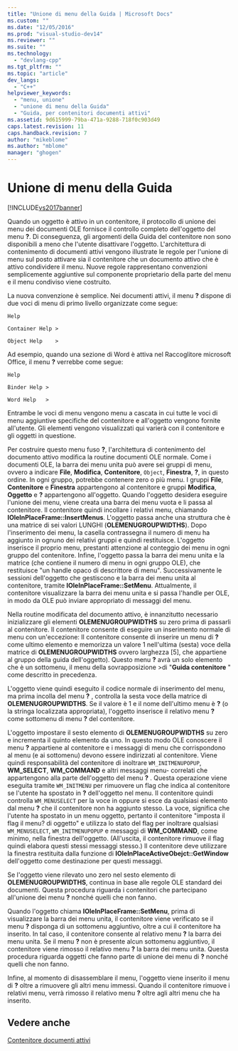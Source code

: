 ```yaml
---
title: "Unione di menu della Guida | Microsoft Docs"
ms.custom: ""
ms.date: "12/05/2016"
ms.prod: "visual-studio-dev14"
ms.reviewer: ""
ms.suite: ""
ms.technology: 
  - "devlang-cpp"
ms.tgt_pltfrm: ""
ms.topic: "article"
dev_langs: 
  - "C++"
helpviewer_keywords: 
  - "menu, unione"
  - "unione di menu della Guida"
  - "Guida, per contenitori documenti attivi"
ms.assetid: 9d615999-79ba-471a-9288-718f0c903d49
caps.latest.revision: 11
caps.handback.revision: 7
author: "mikeblome"
ms.author: "mblome"
manager: "ghogen"
---
```

# Unione di menu della Guida
[!INCLUDE[vs2017banner](../assembler/inline/includes/vs2017banner.md)]

Quando un oggetto è attivo in un contenitore, il protocollo di unione dei menu dei documenti OLE fornisce il controllo completo dell'oggetto del menu **?**.  Di conseguenza, gli argomenti della Guida del contenitore non sono disponibili a meno che l'utente disattivare l'oggetto.  L'architettura di contenimento di documenti attivi vengono illustrate le regole per l'unione di menu sul posto attivare sia il contenitore che un documento attivo che è attivo condividere il menu.  Nuove regole rappresentano convenzioni semplicemente aggiuntive sul componente proprietario della parte del menu e il menu condiviso viene costruito.  
  
 La nuova convenzione è semplice.  Nei documenti attivi, il menu **?** dispone di due voci di menu di primo livello organizzate come segue:  
  
 `Help`  
  
 `Container Help >`  
  
 `Object Help    >`  
  
 Ad esempio, quando una sezione di Word è attiva nel Raccoglitore microsoft Office, il menu **?** verrebbe come segue:  
  
 `Help`  
  
 `Binder Help >`  
  
 `Word Help   >`  
  
 Entrambe le voci di menu vengono menu a cascata in cui tutte le voci di menu aggiuntive specifiche del contenitore e all'oggetto vengono fornite all'utente.  Gli elementi vengono visualizzati qui varierà con il contenitore e gli oggetti in questione.  
  
 Per costruire questo menu fuso **?**, l'architettura di contenimento del documento attivo modifica la routine documenti OLE normale.  Come i documenti OLE, la barra dei menu unita può avere sei gruppi di menu, ovvero a indicare **File**, **Modifica**, **Contenitore**, `Object`, **Finestra**, **?**, in questo ordine.  In ogni gruppo, potrebbe contenere zero o più menu.  I gruppi **File**, **Contenitore** e **Finestra** appartengono al contenitore e gruppi **Modifica**, **Oggetto** e **?** appartengono all'oggetto.  Quando l'oggetto desidera eseguire l'unione dei menu, viene creata una barra dei menu vuota e li passa al contenitore.  Il contenitore quindi incollare i relativi menu, chiamando **IOleInPlaceFrame::InsertMenus**.  L'oggetto passa anche una struttura che è una matrice di sei valori LUNGHI \(**OLEMENUGROUPWIDTHS**\).  Dopo l'inserimento dei menu, la casella contrassegna il numero di menu ha aggiunto in ognuno dei relativi gruppi e quindi restituisce.  L'oggetto inserisce il proprio menu, prestanti attenzione al conteggio dei menu in ogni gruppo del contenitore.  Infine, l'oggetto passa la barra dei menu unita e la matrice \(che contiene il numero di menu in ogni gruppo OLE\), che restituisce "un handle opaco di descrittore di menu".  Successivamente le sessioni dell'oggetto che gestiscono e la barra dei menu unita al contenitore, tramite **IOleInPlaceFrame::SetMenu**.  Attualmente, il contenitore visualizzare la barra dei menu unita e si passa l'handle per OLE, in modo da OLE può inviare appropriato di messaggi del menu.  
  
 Nella routine modificata del documento attivo, è innanzitutto necessario inizializzare gli elementi **OLEMENUGROUPWIDTHS** su zero prima di passarli al contenitore.  Il contenitore consente di eseguire un inserimento normale di menu con un'eccezione: Il contenitore consente di inserire un menu di **?** come ultimo elemento e memorizza un valore 1 nell'ultima \(sesta\) voce della matrice di **OLEMENUGROUPWIDTHS** ovvero larghezza \[5\], che appartiene al gruppo della guida dell'oggetto\).  Questo menu **?** avrà un solo elemento che è un sottomenu, il menu della sovrapposizione \>di "**Guida contenitore** " come descritto in precedenza.  
  
 L'oggetto viene quindi eseguito il codice normale di inserimento del menu, ma prima incolla del menu **?** , controlla la sesta voce della matrice di **OLEMENUGROUPWIDTHS**.  Se il valore è 1 e il nome dell'ultimo menu è **?** \(o la stringa localizzata appropriata\), l'oggetto inserisce il relativo menu **?** come sottomenu di menu **?** del contenitore.  
  
 L'oggetto impostare il sesto elemento di **OLEMENUGROUPWIDTHS** su zero e incrementa il quinto elemento da uno.  In questo modo OLE conoscere il menu **?** appartiene al contenitore e i messaggi di menu che corrispondono al menu \(e ai sottomenu\) devono essere indirizzati al contenitore.  Viene quindi responsabilità del contenitore di inoltrare `WM_INITMENUPOPUP`, **WM\_SELECT**, **WM\_COMMAND** e altri messaggi menu\- correlati che appartengono alla parte dell'oggetto del menu **?** .  Questa operazione viene eseguita tramite `WM_INITMENU` per rimuovere un flag che indica al contenitore se l'utente ha spostato in **?** dell'oggetto nel menu.  Il contenitore quindi controlla `WM_MENUSELECT` per la voce in oppure si esce da qualsiasi elemento dal menu **?** che il contenitore non ha aggiunto stesso.  La voce, significa che l'utente ha spostato in un menu oggetto, pertanto il contenitore "imposta il flag il menu? di oggetto" e utilizza lo stato del flag per inoltrare qualsiasi `WM_MENUSELECT`, `WM_INITMENUPOPUP` e messaggi di **WM\_COMMAND**, come minimo, nella finestra dell'oggetto. \(All'uscita, il contenitore rimuove il flag quindi elabora questi stessi messaggi stesso.\) Il contenitore deve utilizzare la finestra restituita dalla funzione di **IOleInPlaceActiveObejct::GetWindow** dell'oggetto come destinazione per questi messaggi.  
  
 Se l'oggetto viene rilevato uno zero nel sesto elemento di **OLEMENUGROUPWIDTHS**, continua in base alle regole OLE standard dei documenti.  Questa procedura riguarda i contenitori che partecipano all'unione dei menu **?** nonché quelli che non fanno.  
  
 Quando l'oggetto chiama **IOleInPlaceFrame::SetMenu**, prima di visualizzare la barra dei menu unita, il contenitore viene verificato se il menu **?** disponga di un sottomenu aggiuntivo, oltre a cui il contenitore ha inserito.  In tal caso, il contenitore consente al relativo menu **?** la barra dei menu unita.  Se il menu **?** non è presente alcun sottomenu aggiuntivo, il contenitore viene rimosso il relativo menu **?** la barra dei menu unita.  Questa procedura riguarda oggetti che fanno parte di unione dei menu di **?** nonché quelli che non fanno.  
  
 Infine, al momento di disassemblare il menu, l'oggetto viene inserito il menu di **?** oltre a rimuovere gli altri menu immessi.  Quando il contenitore rimuove i relativi menu, verrà rimosso il relativo menu **?** oltre agli altri menu che ha inserito.  
  
## Vedere anche  
 [Contenitore documenti attivi](../mfc/active-document-containers.md)